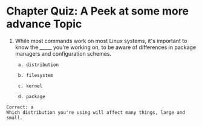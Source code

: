 # Chapter Quiz: A Peek at some more advance Topic

1. While most commands work on most Linux systems, it's important to know the _____ you're working on, to be aware of 
differences in package managers and configuration schemes.

        a. distribution

        b. filesystem

        c. kernel

        d. package
```
Correct: a
Which distribution you're using will affect many things, large and small.
```
